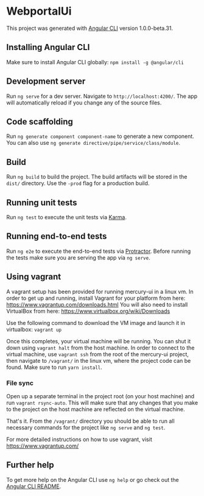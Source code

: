 # WebportalUi

This project was generated with [Angular CLI](https://github.com/angular/angular-cli) version 1.0.0-beta.31.

## Installing Angular CLI
Make sure to install Angular CLI globally:
`npm install -g @angular/cli`

## Development server
Run `ng serve` for a dev server. Navigate to `http://localhost:4200/`. The app will automatically reload if you change any of the source files.

## Code scaffolding

Run `ng generate component component-name` to generate a new component. You can also use `ng generate directive/pipe/service/class/module`.

## Build

Run `ng build` to build the project. The build artifacts will be stored in the `dist/` directory. Use the `-prod` flag for a production build.

## Running unit tests

Run `ng test` to execute the unit tests via [Karma](https://karma-runner.github.io).

## Running end-to-end tests

Run `ng e2e` to execute the end-to-end tests via [Protractor](http://www.protractortest.org/).
Before running the tests make sure you are serving the app via `ng serve`.

## Using vagrant

A vagrant setup has been provided for running mercury-ui in a linux vm.
In order to get up and running, install Vagrant for your platform from here:
https://www.vagrantup.com/downloads.html
You will also need to install VirtualBox from here:
https://www.virtualbox.org/wiki/Downloads

Use the following command to download the VM image and launch it in virtualbox:
`vagrant up`

Once this completes, your virtual machine will be running. You can shut it down using `vagrant halt` from the host machine.
In order to connect to the virtual machine, use `vagrant ssh` from the root of the mercury-ui project, then navigate
to `/vagrant/` in the linux vm, where the project code can be found. Make sure to run `yarn install`.

### File sync
Open up a separate terminal in the project root (on your host machine) and run `vagrant rsync-auto`. This will make
sure that any changes that you make to the project on the host machine are reflected on the virtual machine.

That's it. From the `/vagrant/` directory you should be able to run all necessary commands for the project
like `ng serve` and `ng test`.

For more detailed instructions on how to use vagrant, visit https://www.vagrantup.com/


## Further help

To get more help on the Angular CLI use `ng help` or go check out the [Angular CLI README](https://github.com/angular/angular-cli/blob/master/README.md).
